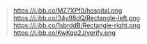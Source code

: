#

> https://i.ibb.co/MZ7XPf0/hospital.png
> https://i.ibb.co/34y98dQ/Rectangle-left.png
> https://i.ibb.co/1sbrddB/Rectangle-right.png
> https://i.ibb.co/KwKqp2J/verify.png

